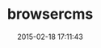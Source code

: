 ---
layout: post
title:  "browsercms"
repo:   "browsermedia/browsercms"
date:   2015-02-18 17:11:43
gemurl: http://www.browsercms.org
---